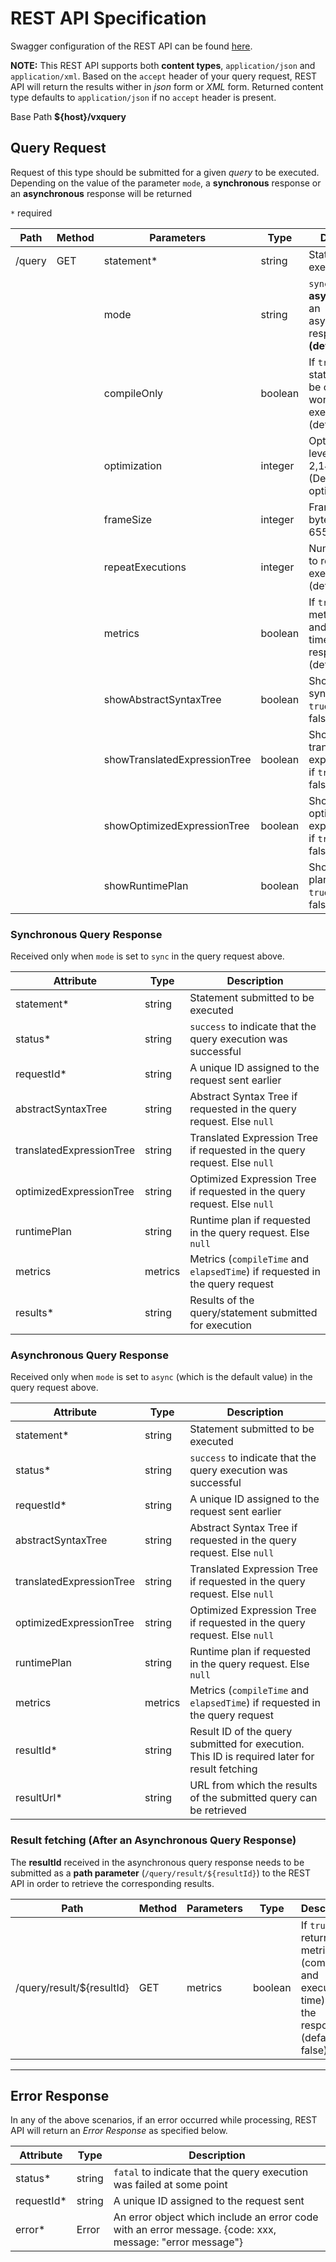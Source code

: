 # REST API Specification

Swagger configuration of the REST API can be found 
[here](https://cwiki.apache.org/confluence/display/VXQUERY/SwaggerIO+Configuration). 

**NOTE:** This REST API supports both **content types**, `application/json` and `application/xml`. Based on the `accept` header 
of your query request, REST API will return the results wither in *json* form or *XML* form. Returned content type 
defaults to `application/json` if no `accept` header is present.

Base Path **${host}/vxquery**

## Query Request

Request of this type should be submitted for a given *query* to be executed. Depending on the value of the parameter
`mode`, a **synchronous** response or an **asynchronous** response will be returned

`*` required

| Path | Method |Parameters | Type | Description |
| ------ | ------ | ------ | ----- |----- |
| /query | GET  |statement*     | string    | Statement to be executed |
|       |       |mode           | string    | `sync` or `async`. **async** will return an asynchronous response **(default: async)** |
|       |       |compileOnly    | boolean   | If `true`, statement will be compiled, but won't be executed (default: false) |
|       |       |optimization   | integer   | Optimization level (0 - 2,147,483,647). (Default: Full optimization) |
|       |       |frameSize      | integer   | Frame size in bytes (default: 65536) |
|       |       |repeatExecutions|integer   | Number of times to repeat execution (default: 1) |
|       |       |metrics        | boolean   | If `true`, returns metrics (compile and execution time) with the response (default: false) |
|       |       |showAbstractSyntaxTree         | boolean | Shows abstract syntax tree if `true` (default: false) |
|       |       |showTranslatedExpressionTree   | boolean | Shows translated expression tree if `true` (default: false) |
|       |       |showOptimizedExpressionTree    | boolean | Shows optimized expression tree if `true` (default: false) |
|       |       |showRuntimePlan| boolean   | Shows runtime plan if set to `true` (default: false) |

### Synchronous Query Response

Received only when `mode` is set to `sync` in the query request above. 

| Attribute | Type | Description |
| ------ | ------ | ------ |
|statement* |string         | Statement submitted to be executed |
|status*	|string         | `success` to indicate that the query execution was successful | 
|requestId*	|string         | A unique ID assigned to the request sent earlier |
|abstractSyntaxTree	        |string | Abstract Syntax Tree if requested in the query request. Else `null` |
|translatedExpressionTree    |string | Translated Expression Tree if requested in the query request. Else `null` |
|optimizedExpressionTree	    |string | Optimized Expression Tree if requested in the query request. Else `null` |
|runtimePlan    |string     | Runtime plan if requested in the query request. Else `null` |
|metrics	    |metrics    | Metrics (`compileTime` and `elapsedTime`) if requested in the query request |
|results*       |string     | Results of the query/statement submitted for execution |

### Asynchronous Query Response

Received only when `mode` is set to `async` (which is the default value) in the query request above. 

| Attribute | Type | Description |
| ------ | ------ | ------ |
|statement* |string         | Statement submitted to be executed |
|status*	|string         | `success` to indicate that the query execution was successful | 
|requestId*	|string         | A unique ID assigned to the request sent earlier |
|abstractSyntaxTree	        |string | Abstract Syntax Tree if requested in the query request. Else `null` |
|translatedExpressionTree    |string | Translated Expression Tree if requested in the query request. Else `null` |
|optimizedExpressionTree	    |string | Optimized Expression Tree if requested in the query request. Else `null` |
|runtimePlan    |string     | Runtime plan if requested in the query request. Else `null` |
|metrics	    |metrics    | Metrics (`compileTime` and `elapsedTime`) if requested in the query request |
|resultId*  |string     | Result ID of the query submitted for execution. This ID is required later for result fetching |
|resultUrl* |string     | URL from which the results of the submitted query can be retrieved |

### Result fetching (After an Asynchronous Query Response)

The **resultId** received in the asynchronous query response needs to be submitted as a 
**path parameter** (`/query/result/${resultId}`) to the REST API in order to retrieve the corresponding results.

| Path | Method |Parameters | Type | Description |
| ------ | ------ | ------ | ----- |----- |
| /query/result/${resultId}    | GET | metrics | boolean   | If `true`, returns metrics (compile and execution time) with the response (default: false) |

***

## Error Response

In any of the above scenarios, if an error occurred while processing, REST API will return an *Error Response* as 
specified below.

| Attribute | Type | Description |
| ------ | ------ | ------ |
|status*	|string         | `fatal` to indicate that the query execution was failed at some point | 
|requestId*	|string         | A unique ID assigned to the request sent |
|error*     |Error          | An error object which include an error code with an error message. {code: xxx, message: "error message"} |